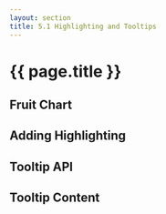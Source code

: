 ```yaml
---
layout: section
title: 5.1 Highlighting and Tooltips
---
```


# {{ page.title }}

## Fruit Chart

<!-- Container Div -->
<div class="example" id="chart01"></div>

<!-- Fruits Chart -->
<script>
    function fruitChart1() {

        // Chart Attributes
        var width = 600,
            height = 120;

        // Radius Extent
        var radiusExtent = [0, 40];

        // Charting Function
        function chart(selection) {
            selection.each(function(data) {

                // Select the container div and create the svg selection
                var div = d3.select(this),
                    svg = div.selectAll('svg').data([data]);

                // Append the svg element on enter
                svg.enter().append('svg');

                // Update the width and height of the SVG element
                svg
                    .attr('width', width)
                    .attr('height', height);

                // Create a scale for the horizontal position
                var xScale = d3.scale.ordinal()
                    .domain(d3.range(data.length))
                    .rangePoints([0, width], 1);

                // Create the radius scale
                var rScale = d3.scale.sqrt()
                    .domain([0, d3.max(data, function(d) { return d.calories; })])
                    .rangeRound(radiusExtent);

                // Create a container group for each circle
                var gItems = svg.selectAll('g.fruit-item')
                    .data(data)
                    .enter()
                    .append('g')
                    .attr('class', 'fruit-item')
                    .attr('transform', function(d, i) {
                        return 'translate(' + [xScale(i), height / 2] + ')';
                    });

                // Add a circle to the item group
                var circles = gItems.append('circle')
                    .attr('r', function(d) { return rScale(d.calories); })
                    .attr('fill', function(d) { return d.color; });

                // Add the fruit name
                var label = gItems.append('text')
                    .attr('text-anchor', 'middle')
                    .attr('font-size', '12px')
                    .text(function(d) { return d.name; });

                // Add the calories label
                var calories = gItems.append('text')
                    .attr('text-anchor', 'middle')
                    .attr('font-size', '10px')
                    .attr('y', 12)
                    .text(function(d) { return d.calories + ' kcal'; });
            });
        }

        // Accessor Methods

        // Width
        chart.width = function(val) {
            if (!arguments.length) { return width; }
            width = val;
            return chart;
        };

        // Height
        chart.height = function(val) {
            if (!arguments.length) { return height; }
            height = val;
            return chart;
        };

        return chart;
    }
</script>


<script>
    // Load and parse the json data
    d3.json('{{ site.baseurl }}/data/fruits.json', function(error, root) {

        // Handle errors getting or parsing the json data.
        if (error) {
            console.error('Error getting or parsing the data.');
        }

        // Create and configure the chart
        var fruits = fruitChart1();

        d3.select('div#chart01')
            .data([root.data])
            .call(fruits);
    });
</script>


## Adding Highlighting

<!-- Fruits Chart -->
<script>
    function fruitChart2() {

        // Chart Attributes
        var width = 600,
            height = 120;

        // Radius Extent
        var radiusExtent = [0, 40];

        // Charting Function
        function chart(selection) {
            selection.each(function(data) {

                // Select the container div and create the svg selection
                var div = d3.select(this),
                    svg = div.selectAll('svg').data([data]);

                // Append the svg element on enter
                svg.enter().append('svg');

                // Update the width and height of the SVG element
                svg
                    .attr('width', width)
                    .attr('height', height);

                // Create a scale for the horizontal position
                var xScale = d3.scale.ordinal()
                    .domain(d3.range(data.length))
                    .rangePoints([0, width], 1);

                // Create the radius scale
                var maxCal = d3.max(data, function(d) { return d.calories; }),
                    rScale = d3.scale.sqrt()
                        .domain([0, maxCal])
                        .rangeRound(radiusExtent);

                // Create a container group for each circle
                var gItems = svg.selectAll('g.fruit-item')
                    .data(data)
                    .enter()
                    .append('g')
                    .attr('class', 'fruit-item')
                    .attr('transform', function(d, i) {
                        return 'translate(' + [xScale(i), height / 2] + ')';
                    });

                // Add a circle to the item group
                var circles = gItems.append('circle')
                    .attr('r', function(d) { return rScale(d.calories); })
                    .attr('fill', function(d) { return d.color; });

                // Add the fruit name
                var labelName = gItems.append('text')
                    .attr('text-anchor', 'middle')
                    .attr('font-size', '12px')
                    .attr('pointer-events', 'none')
                    .text(function(d) { return d.name; });

                // Add the calories label
                var labelKCal = gItems.append('text')
                    .attr('text-anchor', 'middle')
                    .attr('font-size', '10px')
                    .attr('pointer-events', 'none')
                    .attr('y', 12)
                    .text(function(d) { return d.calories + ' kcal'; });

                // We add listeners to the mouseover and mouseout events
                circles
                    .on('mouseover', function(d) {
                        d3.select(this)
                            .attr('fill', d3.rgb(d.color).brighter())
                            .attr('stroke', d.color)
                            .attr('stroke-width', 3);
                    })
                    .on('mouseout', function(d) {
                        d3.select(this)
                            .attr('fill', d.color)
                            .attr('stroke-width', 0);
                    });

            });
        }

        // Accessor Methods

        // Value Accessor
        chart.value = function(valueAccessor) {
            if (!arguments.length) { return value; }
            value = valueAccessor;
            return chart;
        };

        // Width
        chart.width = function(val) {
            if (!arguments.length) { return width; }
            width = val;
            return chart;
        };

        // Height
        chart.height = function(val) {
            if (!arguments.length) { return height; }
            height = val;
            return chart;
        };

        return chart;
    }
</script>

<!-- Container Div -->
<div class="example" id="chart02"></div>

<script>
    // Load and parse the json data
    d3.json('{{ site.baseurl }}/data/fruits.json', function(error, root) {

        // Handle errors getting or parsing the json data.
        if (error) {
            console.error('Error getting or parsing the data.');
        }

        // Width and height of the figure
        var width = 600,
            height = 120;

        var fruits = fruitChart2()
            .value(function(d) { return d.calories; });

        d3.select('div#chart02')
            .data([root.data])
            .call(fruits);
    });
</script>


## Tooltip API

<script>
    function tooltipChart1() {
        'use strict';

        // Charting function
        function chart(selection) {
            selection.each(function(d) {
                // Bind the mouse events to the container element
                d3.select(this)
                    .on('mouseover.tooltip', chart.create)
                    .on('mousemove.tooltip', chart.move)
                    .on('mouseout.tooltip', chart.remove);
            });
        }

        chart.init = function() {
            console.log('init');
        };

        chart.create = function(d) {
            console.log('create ');
        };

        chart.move = function() {
            console.log('move');
        };

        chart.remove = function() {
            console.log('remove');
        };

        return chart;
    }
</script>

<!-- Container of the rectangle -->
<div id="chart03"></div>

<script>

    // Tooltip Data item
    var data = [
        {
            title: 'Title',
            content: 'Lorem ipsum dolor sit amet, consectetur adipisicing elit.'
        }
    ];

    // Create and configure the tooltip
    var tooltip = tooltipChart1();

    // Size of the rectangle
    var width = 600,
        height = 80;

    // Select the container div and append an svg element
    var div = d3.select('div#chart03'),
        svg = div.append('svg')
            .attr('width', width)
            .attr('height', height);

    // Create the rectangles, binding the mouseover and mouseout events
    // to anonymous functions to highlight the rectangles.
    var rect = svg.selectAll('rect')
        .data(data)
        .enter()
        .append('rect')
        .attr('width', width)
        .attr('height', height)
        .attr('fill', '#eee')
        .on('mouseover', function(d) {
            d3.select(this).attr('fill', '#ddd');
        })
        .on('mouseout', function(d) {
            d3.select(this).attr('fill', '#eee');
        });

    // Call the tooltip chart, passing the selection as argument.
    rect.call(tooltip);
</script>


## Tooltip Content

<script>
    function tooltipChart() {
        'use strict';

        // Tooltip width and height
        var width = 200,
            height = 80;

        // Tooltip Offset
        var offset = {x: 20, y: 0};

        // Default Accessors for the Title and Content
        var title = function(d) { return d.title; };
        var content = function(d) { return d.content; };

        // Charting function
        function chart(selection) {
            selection.each(function(d) {
                // Bind the mouse events to the container element
                d3.select(this)
                    .on('mouseover.tooltip', chart.create)
                    .on('mousemove.tooltip', chart.move)
                    .on('mouseout.tooltip', chart.remove);
            });
        }

        // Initialize the tooltip
        chart.init = function(selection) {
            selection.each(function(data) {
                // Create and configure the tooltip container
                var tooltipContainer = d3.select(this)
                    .attr('class', 'tooltip-container')
                    .style('width', width + 'px');

                // Tooltip Title
                tooltipContainer.append('p')
                    .attr('class', 'tooltip-title')
                    .text(title(data));

                // Tooltip Content
                tooltipContainer.append('p')
                    .attr('class', 'tooltip-content')
                    .text(content(data));
            });
        };

        chart.create = function(data) {

            // Create the tooltip container div
            var tooltipContainer = d3.select('body').selectAll('div.tooltip-container')
                .data([data])
                .enter()
                .append('div')
                .attr('class', 'tooltip-container');

            // Initialize the tooltip
            tooltipContainer.call(chart.init);

            // Move the tooltip to its initial position
            tooltipContainer
                .style('left', (d3.event.pageX + offset.x) + 'px')
                .style('top', (d3.event.pageY + offset.y) + 'px');

        };

        // Move the tooltip to follow the pointer
        chart.move = function() {
            // Select the tooltip and move it following the pointer
            d3.select('body').selectAll('div.tooltip-container')
                .style('left', (d3.event.pageX + offset.x) + 'px')
                .style('top', (d3.event.pageY + offset.y) + 'px');
        };

        // Remove the tooltip
        chart.remove = function() {
            // Remove the tooltip div.
            d3.selectAll('div.tooltip-container').remove();
        };

        // Accessor for the Title Function
        chart.title = function(titleAccessor) {
            if (!arguments.length) { return title; }
            title = titleAccessor;
            return chart;
        };

        // Accessor for the Content Function
        chart.content = function(contentAccessor) {
            if (!arguments.length) { return content; }
            content = contentAccessor;
            return chart;
        };


        return chart;
    }
</script>

<!-- Container of the rectangle -->
<div>
    <style>
        .tooltip-container {
            position: absolute;
            pointer-events: none;
            padding: 2px 4px 2px 6px;
            background-color: #eee;
            border: solid 1px #aaa;
        }

        .tooltip-title {
            text-align: center;
            font-size: 12px;
            font-weight: bold;
            line-height: 1em;
        }

        .tooltip-content {
            font-size: 11px;
        }

    </style>
<script>

</script>
</div>

<div id="chart04"></div>

<script>

    // Tooltip Data item
    var data = [
        {
            title: 'Title',
            content: 'Lorem ipsum dolor sit amet, consectetur adipisicing elit.'
        }
    ];

    // Create and configure the tooltip
    var tooltip = tooltipChart();

    // Size of the rectangle
    var width = 600,
        height = 80;

    // Select the container div and append an svg element
    var div = d3.select('div#chart04'),
        svg = div.append('svg')
            .attr('width', width)
            .attr('height', height);

    // Create the rectangles, binding the mouseover and mouseout events
    // to anonymous functions to highlight the rectangles.
    var rect = svg.selectAll('rect')
        .data(data)
        .enter()
        .append('rect')
        .attr('width', width)
        .attr('height', height)
        .attr('fill', '#eee')
        .on('mouseover', function(d) {
            d3.select(this).attr('fill', '#ddd');
        })
        .on('mouseout', function(d) {
            d3.select(this).attr('fill', '#eee');
        });

    // Call the tooltip chart, passing the selection as argument.
    rect.call(tooltip);
</script>


## Using the Tooltip

<div id="chart05"></div>

<!-- Fruits Chart -->
<script>
    function fruitChart() {

        // Chart Attributes
        var width = 600,
            height = 120;

        // Radius Extent
        var radiusExtent = [0, 40];

        // Create and configure the tooltip
        var tooltip = tooltipChart()
            .title(function(d) { return d.name; })
            .content(function(d) { return d.description; });

        // Charting Function
        function chart(selection) {
            selection.each(function(data) {

                // Select the container div and create the svg selection
                var div = d3.select(this),
                    svg = div.selectAll('svg').data([data]);

                // Append the svg element on enter
                svg.enter().append('svg');

                // Update the width and height of the SVG element
                svg
                    .attr('width', width)
                    .attr('height', height);

                // Create a scale for the horizontal position
                var xScale = d3.scale.ordinal()
                    .domain(d3.range(data.length))
                    .rangePoints([0, width], 1);

                // Create the radius scale
                var maxCal = d3.max(data, function(d) { return d.calories; }),
                    rScale = d3.scale.sqrt()
                        .domain([0, maxCal])
                        .rangeRound(radiusExtent);

                // Create a container group for each circle
                var gItems = svg.selectAll('g.fruit-item')
                    .data(data)
                    .enter()
                    .append('g')
                    .attr('class', 'fruit-item')
                    .attr('transform', function(d, i) {
                        return 'translate(' + [xScale(i), height / 2] + ')';
                    });

                // Add a circle to the item group
                var circles = gItems.append('circle')
                    .attr('r', function(d) { return rScale(d.calories); })
                    .attr('fill', function(d) { return d.color; });

                // Add the fruit name
                var labelName = gItems.append('text')
                    .attr('text-anchor', 'middle')
                    .attr('font-size', '12px')
                    .attr('pointer-events', 'none')
                    .text(function(d) { return d.name; });

                // Add the calories label
                var labelKCal = gItems.append('text')
                    .attr('text-anchor', 'middle')
                    .attr('font-size', '10px')
                    .attr('pointer-events', 'none')
                    .attr('y', 12)
                    .text(function(d) { return d.calories + ' kcal'; });

                // We add listeners to the mouseover and mouseout events
                circles
                    .on('mouseover', function(d) {
                        d3.select(this)
                            .attr('fill', d3.rgb(d.color).brighter())
                            .attr('stroke', d.color)
                            .attr('stroke-width', 3);
                    })
                    .on('mouseout', function(d) {
                        d3.select(this)
                            .attr('fill', d.color)
                            .attr('stroke-width', 0);
                    })
                    .call(tooltip);

            });
        }

        // Accessor Methods

        // Width
        chart.width = function(val) {
            if (!arguments.length) { return width; }
            width = val;
            return chart;
        };

        // Height
        chart.height = function(val) {
            if (!arguments.length) { return height; }
            height = val;
            return chart;
        };

        return chart;
    }
</script>

<script>
    // Load and parse the json data
    d3.json('{{ site.baseurl }}/data/fruits.json', function(error, root) {

        // Handle errors getting or parsing the json data.
        if (error) {
            console.error('Error getting or parsing the data.');
        }

        // Width and height of the figure
        var width = 600,
            height = 120;

        var fruits = fruitChart();

        d3.select('div#chart05')
            .data([root.data])
            .call(fruits);
    });
</script>
